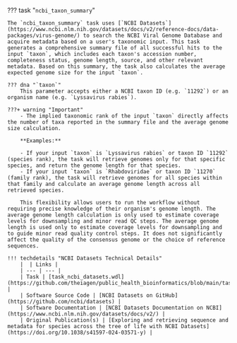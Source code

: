 <!-- if: theiaviral -->
??? task "`ncbi_taxon_summary`"

    The `ncbi_taxon_summary` task uses [`NCBI Datasets`](https://www.ncbi.nlm.nih.gov/datasets/docs/v2/reference-docs/data-packages/virus-genome/) to search the NCBI Viral Genome Database and acquire metadata based on a user's taxonomic input. This task generates a comprehensive summary file of all successful hits to the input `taxon`, which includes each taxon's accession number, completeness status, genome length, source, and other relevant metadata. Based on this summary, the task also calculates the average expected genome size for the input `taxon`.

    ??? dna "`taxon`"
        This parameter accepts either a NCBI taxon ID (e.g. `11292`) or an organism name (e.g. `Lyssavirus rabies`).

    ???+ warning "Important"
        - The implied taxonomic rank of the input `taxon` directly affects the number of taxa reported in the summary file and the average genome size calculation.

        **Examples:**

        - If your input `taxon` is `Lyssavirus rabies` or taxon ID `11292` (species rank), the task will retrieve genomes only for that specific species, and return the genome length for that species.
        - If your input `taxon` is `Rhabdoviridae` or taxon ID `11270` (family rank), the task will retrieve genomes for all species within that family and calculate an average genome length across all retrieved species.

        This flexibility allows users to run the workflow without requiring precise knowledge of their organism's genome length. The average genome length calculation is only used to estimate coverage levels for downsampling and minor read QC steps. The average genome length is used only to estimate coverage levels for downsampling and to guide minor read quality control steps. It does not significantly affect the quality of the consensus genome or the choice of reference sequences.
<!-- endif -->

    !!! techdetails "NCBI Datasets Technical Details"
        |  | Links |
        | --- | --- |
        | Task | [task_ncbi_datasets.wdl](https://github.com/theiagen/public_health_bioinformatics/blob/main/tasks/utilities/data_import/task_ncbi_datasets.wdl) |
        | Software Source Code | [NCBI Datasets on GitHub](https://github.com/ncbi/datasets) |
        | Software Documentation | [NCBI Datasets Documentation on NCBI](https://www.ncbi.nlm.nih.gov/datasets/docs/v2/) |
        | Original Publication(s) | [Exploring and retrieving sequence and metadata for species across the tree of life with NCBI Datasets](https://doi.org/10.1038/s41597-024-03571-y) |